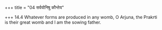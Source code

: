 +++
title = "04 सर्वयोनिषु कौन्तेय"

+++
14.4 Whatever forms are produced in any womb, O Arjuna, the Prakrti is
their great womb and I am the sowing father.
